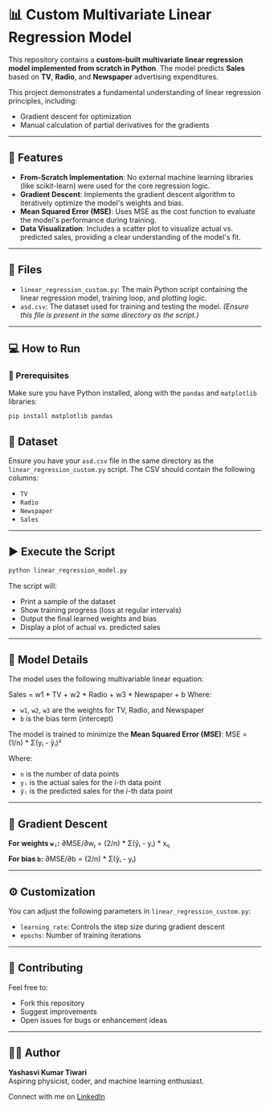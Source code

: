# 📊 Custom Multivariate Linear Regression Model

This repository contains a **custom-built multivariate linear regression model implemented from scratch in Python**. The model predicts **Sales** based on **TV**, **Radio**, and **Newspaper** advertising expenditures.

This project demonstrates a fundamental understanding of linear regression principles, including:
- Gradient descent for optimization
- Manual calculation of partial derivatives for the gradients

---

## 🚀 Features

- **From-Scratch Implementation**: No external machine learning libraries (like scikit-learn) were used for the core regression logic.
- **Gradient Descent**: Implements the gradient descent algorithm to iteratively optimize the model's weights and bias.
- **Mean Squared Error (MSE)**: Uses MSE as the cost function to evaluate the model's performance during training.
- **Data Visualization**: Includes a scatter plot to visualize actual vs. predicted sales, providing a clear understanding of the model's fit.

---

## 📁 Files

- `linear_regression_custom.py`: The main Python script containing the linear regression model, training loop, and plotting logic.
- `asd.csv`: The dataset used for training and testing the model. *(Ensure this file is present in the same directory as the script.)*

---

## 💻 How to Run

### 🔧 Prerequisites
Make sure you have Python installed, along with the `pandas` and `matplotlib` libraries:
```bash
pip install matplotlib pandas
```
## 📂 Dataset

Ensure you have your `asd.csv` file in the same directory as the `linear_regression_custom.py` script. The CSV should contain the following columns:

- `TV`
- `Radio`
- `Newspaper`
- `Sales`

---

## ▶️ Execute the Script
```bash
python linear_regression_model.py
```

The script will:

- Print a sample of the dataset
- Show training progress (loss at regular intervals)
- Output the final learned weights and bias
- Display a plot of actual vs. predicted sales

---

## 🧠 Model Details

The model uses the following multivariable linear equation:

Sales = w1 * TV + w2 * Radio + w3 * Newspaper + b
Where:

- `w1`, `w2`, `w3` are the weights for TV, Radio, and Newspaper
- `b` is the bias term (intercept)

The model is trained to minimize the **Mean Squared Error (MSE)**:
MSE = (1/n) * Σ(yᵢ - ŷᵢ)²

Where:

- `n` is the number of data points  
- `yᵢ` is the actual sales for the *i*-th data point  
- `ŷᵢ` is the predicted sales for the *i*-th data point

---

## 🔄 Gradient Descent

**For weights `wⱼ`:**
∂MSE/∂wⱼ = (2/n) * Σ(ŷᵢ - yᵢ) * xᵢⱼ

**For bias `b`:**
∂MSE/∂b = (2/n) * Σ(ŷᵢ - yᵢ)


---

## ⚙️ Customization

You can adjust the following parameters in `linear_regression_custom.py`:

- `learning_rate`: Controls the step size during gradient descent
- `epochs`: Number of training iterations

---

## 🤝 Contributing

Feel free to:

- Fork this repository
- Suggest improvements
- Open issues for bugs or enhancement ideas

---

## 🧑‍💻 Author

**Yashasvi Kumar Tiwari**  
Aspiring physicist, coder, and machine learning enthusiast.

Connect with me on [LinkedIn](https://www.linkedin.com/in/yashasvi-kumar-tiwari-06083a30a/)




